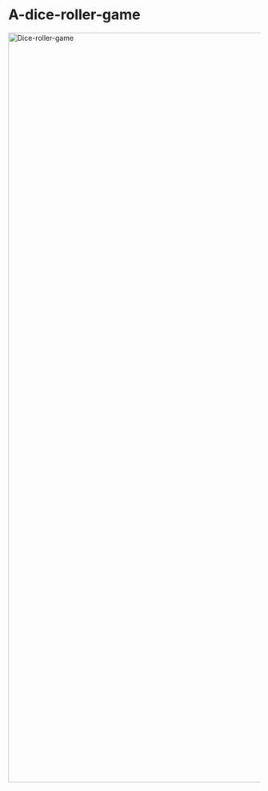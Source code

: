 # A-dice-roller-game
<img width="1500" alt="Dice-roller-game" src="https://github.com/Mohsina-Ahmed/A-dice-roller-game/assets/122023111/c9729756-663d-40f6-a3f8-113f8c6a0a1a">

